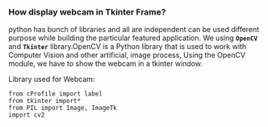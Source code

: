 ### How display webcam in Tkinter Frame?

python has bunch of libraries and all are independent can be used different
purpose while building the particular featured application.
We using **`OpenCV`** and **`Tkinter`** library.OpenCV is a Python library 
that is used to work with Computer Vision and other artificial, image process,
Using the OpenCV module, we have to show the webcam in a tkinter window.

Library used for Webcam:
```
from cProfile import label
from tkinter import*
from PIL import Image, ImageTk
import cv2
```

